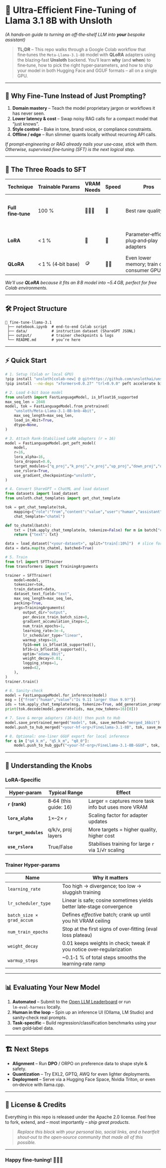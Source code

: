 # 🦙 Ultra‑Efficient Fine‑Tuning of **Llama 3.1 8B** with **Unsloth**

*(A hands‑on guide to turning an off‑the‑shelf LLM into **your** bespoke assistant)*

> **TL;DR** – This repo walks through a Google Colab workflow that fine‑tunes the `Meta‑Llama‑3.1‑8B` model with **QLoRA** adapters using the blazing‑fast **Unsloth** backend. You’ll learn **why** (and **when**) to fine‑tune, how to pick the right hyper‑parameters, and how to ship your model in both Hugging Face and GGUF formats – all on a single GPU.

---

## 🚀 Why Fine‑Tune Instead of Just Prompting?

1. **Domain mastery** – Teach the model proprietary jargon or workflows it has never seen.
2. **Lower latency & cost** – Swap noisy RAG calls for a compact model that “just knows”.
3. **Style control** – Bake in tone, brand voice, or compliance constraints.
4. **Offline / edge** – Run slimmer quants locally without recurring API calls.

*If prompt‑engineering or RAG already nails your use‑case, stick with them. Otherwise, supervised fine‑tuning (SFT) is the next logical step.*

---

## 🔧 The Three Roads to SFT

| Technique          | Trainable Params   | VRAM Needs | Speed | Pros                                        | Cons                                                |
| ------------------ | ------------------ | ---------- | ----- | ------------------------------------------- | --------------------------------------------------- |
| **Full fine‑tune** | 100 %              | 💎💎💎     | 🐢    | Best raw quality                            | Requires multi‑GPU, risk of catastrophic forgetting |
| **LoRA**           | < 1 %              | 💎         | 🚀    | Parameter‑efficient, plug‑and‑play adapters | Slight quality drop if rank is too low              |
| **QLoRA**          | < 1 % (4‑bit base) | 🪙         | 🚀🚀  | Even lower memory; train on consumer GPUs   | \~39 % slower than LoRA                             |

*We’ll use **QLoRA** because it fits an 8 B model into \~5.4 GB, perfect for free Colab environments.*

---

## 🛠️ Project Structure

```
📂 fine‑tune‑llama‑3.1
 ├── notebook.ipynb  # end‑to‑end Colab script
 ├── data/           # instruction dataset (ShareGPT JSONL)
 ├── output/         # trainer checkpoints & logs
 └── README.md       # you’re here
```

---

## ⚡ Quick Start

```bash
# 1. Setup (Colab or local GPU)
!pip install "unsloth[colab-new] @ git+https://github.com/unslothai/unsloth.git"
!pip install --no-deps "xformers<0.0.27" "trl<0.9.0" peft accelerate bitsandbytes
```

```python
# 2. Load 4‑bit base model
from unsloth import FastLanguageModel, is_bfloat16_supported
max_seq_len = 2048
model, tok = FastLanguageModel.from_pretrained(
    "unsloth/Meta-Llama-3.1-8B-bnb-4bit",
    max_seq_length=max_seq_len,
    load_in_4bit=True,
    dtype=None,
)
```

```python
# 3. Attach Rank‑Stabilised LoRA adapters (r = 16)
model = FastLanguageModel.get_peft_model(
    model,
    r=16,
    lora_alpha=16,
    lora_dropout=0.0,
    target_modules=["q_proj","k_proj","v_proj","up_proj","down_proj","o_proj","gate_proj"],
    use_rslora=True,
    use_gradient_checkpointing="unsloth",
)
```

```python
# 4. Convert ShareGPT → ChatML and load dataset
from datasets import load_dataset
from unsloth.chat_templates import get_chat_template

tok = get_chat_template(tok,
    mapping={"role":"from","content":"value","user":"human","assistant":"gpt"},
    chat_template="chatml")

def to_chatml(batch):
    txt = [tok.apply_chat_template(m, tokenize=False) for m in batch["conversations"]]
    return {"text": txt}

data = load_dataset("<your-dataset>", split="train[:10%]")  # slice for quick tests
data = data.map(to_chatml, batched=True)
```

```python
# 5. Train
from trl import SFTTrainer
from transformers import TrainingArguments

trainer = SFTTrainer(
    model=model,
    tokenizer=tok,
    train_dataset=data,
    dataset_text_field="text",
    max_seq_length=max_seq_len,
    packing=True,
    args=TrainingArguments(
        output_dir="output",
        per_device_train_batch_size=8,
        gradient_accumulation_steps=2,
        num_train_epochs=1,
        learning_rate=3e-4,
        lr_scheduler_type="linear",
        warmup_steps=10,
        fp16=not is_bfloat16_supported(),
        bf16=is_bfloat16_supported(),
        optim="adamw_8bit",
        weight_decay=0.01,
        logging_steps=1,
        seed=42,
    ),
)
trainer.train()
```

```python
# 6. Sanity‑check
model = FastLanguageModel.for_inference(model)
msg = [{"from":"human","value":"Is 9.11 larger than 9.9?"}]
ids = tok.apply_chat_template(msg, tokenize=True, add_generation_prompt=True, return_tensors="pt").to("cuda")
print(tok.decode(model.generate(ids, max_new_tokens=16)[0]))
```

```python
# 7. Save & merge adapters (16‑bit) then push to Hub
model.save_pretrained_merged("model", tok, save_method="merged_16bit")
model.push_to_hub_merged("<your‑hf‑org>/FineLlama‑3.1‑8B", tok, save_method="merged_16bit")
```

```python
# 8. Optional: one‑liner GGUF export for local inference
for q in ["q4_k_m", "q5_k_m", "q8_0"]:
    model.push_to_hub_gguf("<your‑hf‑org>/FineLlama‑3.1‑8B‑GGUF", tok, q)
```

---

## 🧩 Understanding the Knobs

### LoRA‑Specific

| Hyper‑param          | Typical Range         | Effect                                              |
| -------------------- | --------------------- | --------------------------------------------------- |
| **`r` (rank)**       | 8‑64 (this guide: 16) | Larger = captures more task info but uses more VRAM |
| **`lora_alpha`**     | 1×–2× `r`             | Scaling factor for adapter updates                  |
| **`target_modules`** | q/k/v, proj layers    | More targets = higher quality, higher cost          |
| **`use_rslora`**     | True/False            | Stabilises training for large `r` via 1/√r scaling  |

### Trainer Hyper‑params

| Name                      | Why it matters                                                        |
| ------------------------- | --------------------------------------------------------------------- |
| `learning_rate`           | Too high → divergence; too low → sluggish training                    |
| `lr_scheduler_type`       | Linear is safe; cosine sometimes yields better late‑stage convergence |
| `batch_size × grad_accum` | Defines *effective* batch; crank up until you hit VRAM ceiling        |
| `num_train_epochs`        | Stop at the first signs of over‑fitting (eval loss plateau)           |
| `weight_decay`            | 0.01 keeps weights in check; tweak if you notice over‑regularization  |
| `warmup_steps`            | \~0.1‑1 % of total steps smooths the learning‑rate ramp               |

---

## 📊 Evaluating Your New Model

1. **Automated** – Submit to the [Open LLM Leaderboard](https://huggingface.co/spaces/HuggingFaceH4/open_llm_leaderboard) or run `lm‑eval‑harness` locally.
2. **Human in the loop** – Spin up an inference UI (Ollama, LM Studio) and sanity‑check real prompts.
3. **Task‑specific** – Build regression/classification benchmarks using your own gold‑label data.

---

## 🏗️ Next Steps

* **Alignment** – Run **DPO** / ORPO on preference data to shape style & safety.
* **Quantization** – Try EXL2, GPTQ, AWQ for even lighter deployments.
* **Deployment** – Serve via a Hugging Face Space, Nvidia Triton, or even on‑device with llama.cpp.

---

## 📜 License & Credits

Everything in this repo is released under the Apache 2.0 license. Feel free to fork, extend, and – most importantly – *ship great products*.

> *Replace this block with your personal bio, social links, and a heartfelt shout‑out to the open‑source community that made all of this possible.*

---

### Happy fine‑tuning! 🧑‍🔧🎉
